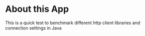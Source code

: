 # About this App

This is a quick test to benchmark different http client libraries and connection settings in Java
 
